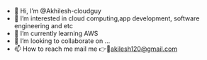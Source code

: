 - 👋 Hi, I’m @Akhilesh-cloudguy
- 👀 I’m interested in  cloud computing,app development, software engineering and etc
- 🌱 I’m currently learning AWS  
- 💞️ I’m looking to collaborate on ...
- 📫 How to reach me mail me 👉📧akilesh120@gmail.com

<!---
Akhilesh-cloudguy/Akhilesh-cloudguy is a ✨ special ✨ repository because its `README.md` (this file) appears on your GitHub profile.
You can click the Preview link to take a look at your changes.
--->
